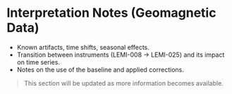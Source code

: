# Interpretation Notes (Geomagnetic Data)

- Known artifacts, time shifts, seasonal effects.
- Transition between instruments (LEMI-008 → LEMI-025) and its impact on time series.
- Notes on the use of the baseline and applied corrections.

> This section will be updated as more information becomes available.
